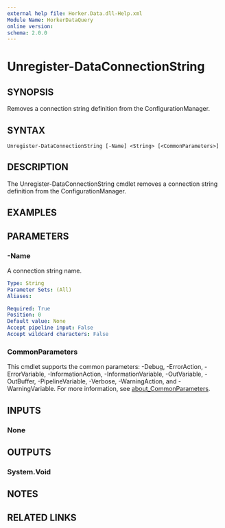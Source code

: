 ```yaml
---
external help file: Horker.Data.dll-Help.xml
Module Name: HorkerDataQuery
online version:
schema: 2.0.0
---
```


# Unregister-DataConnectionString

## SYNOPSIS

Removes a connection string definition from the ConfigurationManager.

## SYNTAX

```
Unregister-DataConnectionString [-Name] <String> [<CommonParameters>]
```

## DESCRIPTION

The Unregister-DataConnectionString cmdlet removes a connection string definition from the ConfigurationManager.

## EXAMPLES

## PARAMETERS

### -Name

A connection string name.

```yaml
Type: String
Parameter Sets: (All)
Aliases:

Required: True
Position: 0
Default value: None
Accept pipeline input: False
Accept wildcard characters: False
```

### CommonParameters
This cmdlet supports the common parameters: -Debug, -ErrorAction, -ErrorVariable, -InformationAction, -InformationVariable, -OutVariable, -OutBuffer, -PipelineVariable, -Verbose, -WarningAction, and -WarningVariable. For more information, see [about_CommonParameters](http://go.microsoft.com/fwlink/?LinkID=113216).

## INPUTS

### None

## OUTPUTS

### System.Void

## NOTES

## RELATED LINKS
